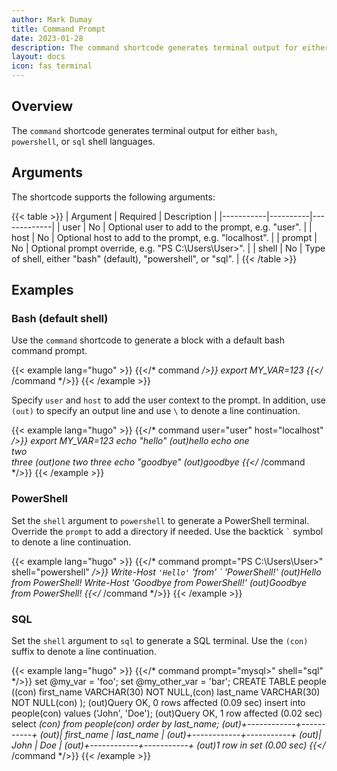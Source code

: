 ```yaml
---
author: Mark Dumay
title: Command Prompt
date: 2023-01-28
description: The command shortcode generates terminal output for either Bash, PowerShell, or SQL shell languages.
layout: docs
icon: fas terminal
---
```


## Overview

The `command` shortcode generates terminal output for either `bash`, `powershell`, or `sql` shell languages.

## Arguments

The shortcode supports the following arguments:

{{< table >}}
| Argument  | Required | Description |
|-----------|----------|-------------|
| user      | No | Optional user to add to the prompt, e.g. "user". |
| host      | No | Optional host to add to the prompt, e.g. "localhost". |
| prompt    | No | Optional prompt override, e.g. "PS C:\Users\User>". |
| shell     | No | Type of shell, either "bash" (default), "powershell", or "sql". |
{{< /table >}}

## Examples

### Bash (default shell)

Use the `command` shortcode to generate a block with a default bash command prompt.

<!-- markdownlint-disable MD037 -->
{{< example lang="hugo" >}}
{{</* command */>}}
export MY_VAR=123
{{</* /command */>}}
{{< /example >}}
<!-- markdownlint-enable MD037 -->

Specify `user` and `host` to add the user context to the prompt. In addition, use `(out)` to specify an output line and use `\` to denote a line continuation.

<!-- markdownlint-disable MD037 -->
{{< example lang="hugo" >}}
{{</* command user="user" host="localhost" */>}}
export MY_VAR=123
echo "hello"
(out)hello
echo one \
two \
three
(out)one two three
echo "goodbye"
(out)goodbye
{{</* /command */>}}
{{< /example >}}
<!-- markdownlint-enable MD037 -->

### PowerShell

Set the `shell` argument to `powershell` to generate a PowerShell terminal. Override the `prompt` to add a directory if needed. Use the backtick `` ` `` symbol to denote a line continuation.

<!-- markdownlint-disable MD037 -->
{{< example lang="hugo" >}}
{{</* command prompt="PS C:\Users\User>" shell="powershell" */>}}
Write-Host `
'Hello' `
'from' `
'PowerShell!'
(out)Hello from PowerShell!
Write-Host 'Goodbye from PowerShell!'
(out)Goodbye from PowerShell!
{{</* /command */>}}
{{< /example >}}
<!-- markdownlint-enable MD037 -->

### SQL

Set the `shell` argument to `sql` to generate a SQL terminal. Use the `(con)` suffix to denote a line continuation.

<!-- markdownlint-disable MD037 -->
{{< example lang="hugo" >}}
{{</* command prompt="mysql>" shell="sql" */>}}
set @my_var = 'foo';
set @my_other_var = 'bar';
CREATE TABLE people ((con)
first_name VARCHAR(30) NOT NULL,(con)
last_name VARCHAR(30) NOT NULL(con)
);
(out)Query OK, 0 rows affected (0.09 sec)
insert into people(con)
values ('John', 'Doe');
(out)Query OK, 1 row affected (0.02 sec)
select *(con)
from people(con)
order by last_name;
(out)+------------+-----------+
(out)| first_name | last_name |
(out)+------------+-----------+
(out)| John       | Doe       |
(out)+------------+-----------+
(out)1 row in set (0.00 sec)
{{</* /command */>}}
{{< /example >}}
<!-- markdownlint-ensable MD037 -->
